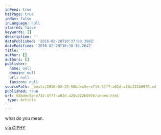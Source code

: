 ```yaml
---
inFeed: true
hasPage: true
inNav: false
inLanguage: null
starred: false
keywords: []
description: ''
datePublished: '2016-02-20T10:37:00.390Z'
dateModified: '2016-02-20T10:36:30.204Z'
title: ''
author: []
authors: []
publisher:
  name: null
  domain: null
  url: null
  favicon: null
sourcePath: _posts/2016-02-20-58bdec5e-e714-4ff7-a02d-a25c222b0976.md
published: true
url: 58bdec5e-e714-4ff7-a02d-a25c222b0976/index.html
_type: Article

---
```

what do you mean.

[via GIPHY][0]

[0]: http://giphy.com/gifs/psychedelic-psychedelia-phazed-ltMLWLHyjuHkY